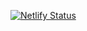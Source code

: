 [![Netlify Status](https://api.netlify.com/api/v1/badges/b52acf6b-db2f-4eff-907b-6bd97cbfdcbd/deploy-status)](https://app.netlify.com/sites/olanetsoft/deploys)

<!-- # gatsby-starter-dimension

**This is a starter for Gatsby.js V2.**

**The older V1 version of this starter can be found on the v1 branch:**

Gatsby.js V2 starter based on the Dimension site template, designed by HTML5 UP. Check out https://codebushi.com/gatsby-starters-and-themes/ for more Gatsby starters and templates.

## Preview

https://gatsby-dimension.surge.sh/

## Installation

Install this starter (assuming Gatsby is installed) by running from your CLI:
<br/>
`gatsby new gatsby-starter-dimension https://github.com/codebushi/gatsby-starter-dimension`

Run `gatsby develop` in the terminal to start the dev site. -->
